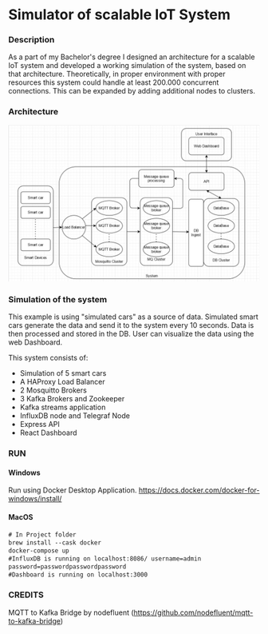 # Simulator of scalable IoT System

### Description


As a part of my Bachelor's degree I designed an architecture for a scalable IoT system and developed a working simulation of the system, based on that architecture. Theoretically, in proper environment with proper resources this system could handle at least 200.000 concurrent connections. This can be expanded by adding additional nodes to clusters.

### Architecture

![alt text](https://github.com/andrazvrecko/iot-system/blob/master/system_architecture.png)

### Simulation of the system

This example is using "simulated cars" as a source of data. Simulated smart cars generate the data and send it to the system every 10 seconds. Data is then processed and stored in the DB. User can visualize the data using the web Dashboard.

This system consists of:
- Simulation of 5 smart cars
- A HAProxy Load Balancer
- 2 Mosquitto Brokers
- 3 Kafka Brokers and Zookeeper
- Kafka streams application
- InfluxDB node and Telegraf Node
- Express API
- React Dashboard

### RUN

#### Windows

Run using Docker Desktop Application.
https://docs.docker.com/docker-for-windows/install/

#### MacOS
```
# In Project folder
brew install --cask docker
docker-compose up
#InfluxDB is running on localhost:8086/ username=admin password=passwordpasswordpassword
#Dashboard is running on localhost:3000
```

### CREDITS

MQTT to Kafka Bridge by nodefluent (https://github.com/nodefluent/mqtt-to-kafka-bridge)
